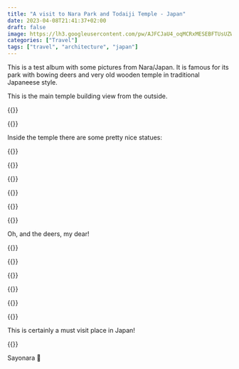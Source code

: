 ```yaml
---
title: "A visit to Nara Park and Todaiji Temple - Japan"
date: 2023-04-08T21:41:37+02:00
draft: false
image: https://lh3.googleusercontent.com/pw/AJFCJaU4_oqMCRxMESEBFTUsUZWPLq_jMHt9ADv-sxL4BxeX6pHJdIn-qveHMFlpjyqkcM0K9ks1yv7amkJlLJM_2MbwWRJxtnmkvoq3W-HO27BtuR9pVFXeKyFswF_XDU6DIOBp3ftot6DMSUOyqYkdueYvTA=w1709-h1139-s-no
categories: ["Travel"]
tags: ["travel", "architecture", "japan"]
---
```


This is a test album with some pictures from Nara/Japan. It is famous for its park with bowing deers and very old wooden temple in traditional Japaneese style.

This is the main temple building view from the outside.

{{<photo caption="This wood is centuries old. The temple is dated from VIII century" src="https://lh3.googleusercontent.com/pw/AJFCJaWj9zgbA-V07vG8s1MfNIUqxiul5SG1qM5kzH1AP_faiHB5H--lCnCxjybmMfXpr5RaK-RwqszL1xtiXSC8PJ0AhtkwDKi0-S2nCUw4GC5-SsnudXNoiAdKTk5IGbiHIl6JqSJEAzhQSD_H41co1qd8qg=w5472-h3648-no" thumb="https://lh3.googleusercontent.com/pw/AJFCJaWj9zgbA-V07vG8s1MfNIUqxiul5SG1qM5kzH1AP_faiHB5H--lCnCxjybmMfXpr5RaK-RwqszL1xtiXSC8PJ0AhtkwDKi0-S2nCUw4GC5-SsnudXNoiAdKTk5IGbiHIl6JqSJEAzhQSD_H41co1qd8qg=w1680-h1120-s" width="840" height="560" src-width="5472" src-height="3648" >}}

{{<photo caption="Sakura branches hide ancient wonders" src="https://lh3.googleusercontent.com/pw/AJFCJaXqHy4BenJ6VPHUEOKVLz5Q0MN28kefwUDVZ8Ps6sRPB8EaILptFM7L765pZ8vb04_skR-YrgW_OyjjmqVL3nZRc-7ldiQnaPn9vOZklWqm8T7tIx1kHJo-1h5ZZsLIgckcUpqwVDfOcd5Zf1IthP315w=w5472-h3648-no" thumb="https://lh3.googleusercontent.com/pw/AJFCJaXqHy4BenJ6VPHUEOKVLz5Q0MN28kefwUDVZ8Ps6sRPB8EaILptFM7L765pZ8vb04_skR-YrgW_OyjjmqVL3nZRc-7ldiQnaPn9vOZklWqm8T7tIx1kHJo-1h5ZZsLIgckcUpqwVDfOcd5Zf1IthP315w=w1680-h1120-s" width="840" height="560" src-width="5472" src-height="3648" >}}

Inside the temple there are some pretty nice statues:

{{<gallery>}}

{{<photo caption="Largest bronze Buddha in the world" src="https://lh3.googleusercontent.com/pw/AJFCJaXT9DH4QF0Y3Eiqxelq1qK4OJ_Iuy3q0X61DY31r9_pF7qZEYQP7DkhNbjWn9rPUWiURPgkw50hkGbiIr-rJuDdBH2Hvs9-F32rln1J1kAByzM17qPwJditKGXSD-iT2aa5Ju6heZg7rV8SkH1IV2Hetg=w5472-h3648-no" thumb="https://lh3.googleusercontent.com/pw/AJFCJaXT9DH4QF0Y3Eiqxelq1qK4OJ_Iuy3q0X61DY31r9_pF7qZEYQP7DkhNbjWn9rPUWiURPgkw50hkGbiIr-rJuDdBH2Hvs9-F32rln1J1kAByzM17qPwJditKGXSD-iT2aa5Ju6heZg7rV8SkH1IV2Hetg=w1080-h720-s" width="360" height="240" src-width="5472" src-height="3648" >}}

{{<photo caption="The guardian of the temple" src="https://lh3.googleusercontent.com/pw/AJFCJaUh1efcqrX5vgL1SObtMMW_LoaDYmB5OGao2pgpWEXpeDULgJwzprKip7a6oLT6Zzk4NiuUXEAiF-7GphWi0JQEpynYa2WSyLDN1_Q_z7inHIKzAX1bWaP1KYIn2JK0I-coz0aAcaJOLCEwZRdYiICDaw=w3648-h5472-no" thumb="https://lh3.googleusercontent.com/pw/AJFCJaUh1efcqrX5vgL1SObtMMW_LoaDYmB5OGao2pgpWEXpeDULgJwzprKip7a6oLT6Zzk4NiuUXEAiF-7GphWi0JQEpynYa2WSyLDN1_Q_z7inHIKzAX1bWaP1KYIn2JK0I-coz0aAcaJOLCEwZRdYiICDaw=w480-h720-s" width="160" height="240" src-width="3648" src-height="5472" >}}

{{<photo src="https://lh3.googleusercontent.com/pw/AJFCJaU4_oqMCRxMESEBFTUsUZWPLq_jMHt9ADv-sxL4BxeX6pHJdIn-qveHMFlpjyqkcM0K9ks1yv7amkJlLJM_2MbwWRJxtnmkvoq3W-HO27BtuR9pVFXeKyFswF_XDU6DIOBp3ftot6DMSUOyqYkdueYvTA=w5472-h3648-no" thumb="https://lh3.googleusercontent.com/pw/AJFCJaU4_oqMCRxMESEBFTUsUZWPLq_jMHt9ADv-sxL4BxeX6pHJdIn-qveHMFlpjyqkcM0K9ks1yv7amkJlLJM_2MbwWRJxtnmkvoq3W-HO27BtuR9pVFXeKyFswF_XDU6DIOBp3ftot6DMSUOyqYkdueYvTA=w1080-h720-s" width="360" height="240" src-width="5472" src-height="3648" >}}

{{<photo caption="Time to leave" src="https://lh3.googleusercontent.com/pw/AJFCJaXmyvR1T-YULR2bEdMgH-6TUCfuquS3ZrysCYhZ2ZM7fJfOjBHBudXZy_DO_FQ3ueWWgy2En_AV65X1gdYLQGzq2TayCRVWQbyHrOHYIoS3n1UDNetPtG64_9JOIPd20-hpOQmbAkCPxwh1QmQrFAVmaA=w5472-h3648-no" thumb="https://lh3.googleusercontent.com/pw/AJFCJaXmyvR1T-YULR2bEdMgH-6TUCfuquS3ZrysCYhZ2ZM7fJfOjBHBudXZy_DO_FQ3ueWWgy2En_AV65X1gdYLQGzq2TayCRVWQbyHrOHYIoS3n1UDNetPtG64_9JOIPd20-hpOQmbAkCPxwh1QmQrFAVmaA=w1080-h720-s" width="360" height="240" src-width="5472" src-height="3648" >}}

{{</gallery>}}

Oh, and the deers, my dear!

{{<gallery>}}

{{<photo caption="Nara park is famous for its inhabitants" src="https://lh3.googleusercontent.com/pw/AJFCJaXnt5bKE76TrcgqjkhFCqff38cjKwOK_eUGHsv6uVi6ulBZZQz_g1EvjAe3pfZJ3sVOsGP7vwPeqiyA6j7RQzwBjrE6dmwGb-dlS78PPI8slkeDV6s8xG8QfyFjHd88ThpHLBO_gLHWHgB6xFo75Gqv9A=w5472-h3648-no" thumb="https://lh3.googleusercontent.com/pw/AJFCJaXnt5bKE76TrcgqjkhFCqff38cjKwOK_eUGHsv6uVi6ulBZZQz_g1EvjAe3pfZJ3sVOsGP7vwPeqiyA6j7RQzwBjrE6dmwGb-dlS78PPI8slkeDV6s8xG8QfyFjHd88ThpHLBO_gLHWHgB6xFo75Gqv9A=w1080-h720-s" width="360" height="240" src-width="5472" src-height="3648" >}}

{{<photo caption="The girl and the deer part 1" src="https://lh3.googleusercontent.com/pw/AJFCJaUdpk2pWjaH72Vr9bdcgWY22DRLcn5QAG2UkqA_z7e7CV8H1YrjuAkknUEm2vbH6P-zI8rdp0ymh1n0sWsTVv8AHWsLphKkZEisbItyPNrEs9fXj24qUI3rAxLuQ5cjXQnwjwDTQG5bR4SUSmDc3VqcdA=w5472-h3648-no" thumb="https://lh3.googleusercontent.com/pw/AJFCJaUdpk2pWjaH72Vr9bdcgWY22DRLcn5QAG2UkqA_z7e7CV8H1YrjuAkknUEm2vbH6P-zI8rdp0ymh1n0sWsTVv8AHWsLphKkZEisbItyPNrEs9fXj24qUI3rAxLuQ5cjXQnwjwDTQG5bR4SUSmDc3VqcdA=w1080-h720-s" width="360" height="240" src-width="5472" src-height="3648" >}}

{{<photo caption="The girl and the deer part 2" src="https://lh3.googleusercontent.com/pw/AJFCJaWBQrNu-fBN2ZrCVSVG2QHcR7HHzzW3nTiOCEIZeE1nJ0tE_LJQgfu5t278eWtgUzxBLxhyY6JQ6kzfHMTI7o4lvTWbRCwJWlqU-rabJkgjbBEJp1g8r8E60r8FOUu0HwF1AicftSHluO7m8MAjCywxYA=w5472-h3648-no" thumb="https://lh3.googleusercontent.com/pw/AJFCJaWBQrNu-fBN2ZrCVSVG2QHcR7HHzzW3nTiOCEIZeE1nJ0tE_LJQgfu5t278eWtgUzxBLxhyY6JQ6kzfHMTI7o4lvTWbRCwJWlqU-rabJkgjbBEJp1g8r8E60r8FOUu0HwF1AicftSHluO7m8MAjCywxYA=w1080-h720-s" width="360" height="240" src-width="5472" src-height="3648" >}}

{{<photo caption="The girl and the deer part 3" src="https://lh3.googleusercontent.com/pw/AJFCJaW2Bpnm56Q272K_13OepQleSGRa8_GsGRNrp3clihsWcodtdKdaPgvtEXhoUPya3ALHqniavOClXodinuSgEavJstCBUwU351t6ZjBH9QPWL40Tn1jF2QEdRwABcE_rRRT2KQ3BU03QI1HkavmeLbxuKQ=w5472-h3648-no" thumb="https://lh3.googleusercontent.com/pw/AJFCJaW2Bpnm56Q272K_13OepQleSGRa8_GsGRNrp3clihsWcodtdKdaPgvtEXhoUPya3ALHqniavOClXodinuSgEavJstCBUwU351t6ZjBH9QPWL40Tn1jF2QEdRwABcE_rRRT2KQ3BU03QI1HkavmeLbxuKQ=w1080-h720-s" width="360" height="240" src-width="5472" src-height="3648" >}}

{{</gallery>}}

This is certainly a must visit place in Japan!

{{<photo caption="The gate to the history" src="https://lh3.googleusercontent.com/pw/AJFCJaWRKDk_8gNtgR0kRH_7M7C53gFwvP21MIbrzaTQGm4Xe8Xb0LPGka45vVhzhB4s6dfFnTDXNKBWiD0uTbN0GejV9ezfBVYhZ2QIxGn6XeHm3saTsAwxzCS1UTVDJOv__nWioBR0-wm19XKmHv9dSQoRqw=w5472-h3648-no" thumb="https://lh3.googleusercontent.com/pw/AJFCJaWRKDk_8gNtgR0kRH_7M7C53gFwvP21MIbrzaTQGm4Xe8Xb0LPGka45vVhzhB4s6dfFnTDXNKBWiD0uTbN0GejV9ezfBVYhZ2QIxGn6XeHm3saTsAwxzCS1UTVDJOv__nWioBR0-wm19XKmHv9dSQoRqw=w1680-h1120-s" width="840" height="560" src-width="5472" src-height="3648" >}}

Sayonara 🌸
